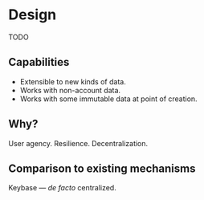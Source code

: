# Design

TODO

## Capabilities

* Extensible to new kinds of data.
* Works with non-account data.
* Works with some immutable data at point of creation.

## Why?

User agency. Resilience. Decentralization.

## Comparison to existing mechanisms

Keybase — _de facto_ centralized.
